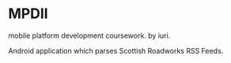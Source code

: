 # MPDII
mobile platform development coursework. by iuri.

Android application which parses Scottish Roadworks RSS Feeds.
